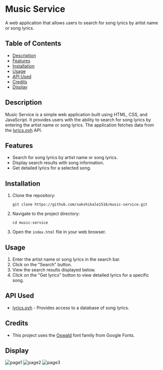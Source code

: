 
# Music Service

A web application that allows users to search for song lyrics by artist name or song lyrics.

## Table of Contents
- [Description](#description)
- [Features](#features)
- [Installation](#installation)
- [Usage](#usage)
- [API Used](#api-used)
- [Credits](#credits)
- [Display](#display)

## Description
Music Service is a simple web application built using HTML, CSS, and JavaScript. It provides users with the ability to search for song lyrics by entering the artist name or song lyrics. The application fetches data from the [lyrics.ovh](https://api.lyrics.ovh) API.

## Features
- Search for song lyrics by artist name or song lyrics.
- Display search results with song information.
- Get detailed lyrics for a selected song.

## Installation
1. Clone the repository:
   ```
   git clone https://github.com/sakshikale1516/music-service.git
   ```
2. Navigate to the project directory:
   ```
   cd music-service
   ```
3. Open the `index.html` file in your web browser.

## Usage
1. Enter the artist name or song lyrics in the search bar.
2. Click on the "Search" button.
3. View the search results displayed below.
4. Click on the "Get lyrics" button to view detailed lyrics for a specific song.

## API Used
- [lyrics.ovh](https://api.lyrics.ovh) - Provides access to a database of song lyrics.

## Credits
- This project uses the [Oswald](https://fonts.google.com/specimen/Oswald) font family from Google Fonts.
## Display
![page1](https://github.com/sakshikale1516/Lyrics-Finder/assets/90844300/23b9f735-982f-4627-b24f-30ea14eb1144)
![page2](https://github.com/sakshikale1516/Lyrics-Finder/assets/90844300/2344df4c-bbb0-4361-ad33-c8a2f245a9a2)
![page3](https://github.com/sakshikale1516/Lyrics-Finder/assets/90844300/b2b75060-0172-4b1d-982a-6dbaa46bc274)

